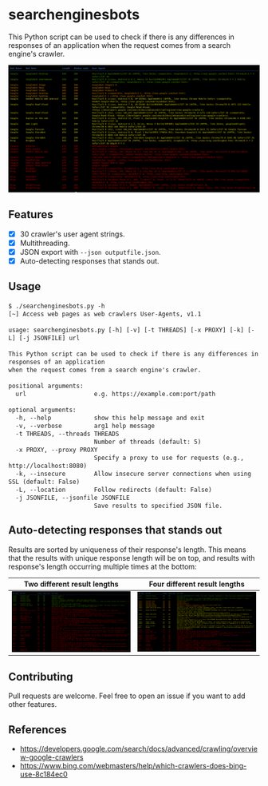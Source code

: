 # searchenginesbots

This Python script can be used to check if there is any differences in responses of an application when the request comes from a search engine's crawler.

![](./.github/four_results.png)

## Features

 - [x] 30 crawler's user agent strings.
 - [x] Multithreading.
 - [x] JSON export with `--json outputfile.json`.
 - [x] Auto-detecting responses that stands out.

## Usage

```
$ ./searchenginesbots.py -h
[~] Access web pages as web crawlers User-Agents, v1.1

usage: searchenginesbots.py [-h] [-v] [-t THREADS] [-x PROXY] [-k] [-L] [-j JSONFILE] url

This Python script can be used to check if there is any differences in responses of an application
when the request comes from a search engine's crawler.

positional arguments:
  url                   e.g. https://example.com:port/path

optional arguments:
  -h, --help            show this help message and exit
  -v, --verbose         arg1 help message
  -t THREADS, --threads THREADS
                        Number of threads (default: 5)
  -x PROXY, --proxy PROXY
                        Specify a proxy to use for requests (e.g., http://localhost:8080)
  -k, --insecure        Allow insecure server connections when using SSL (default: False)
  -L, --location        Follow redirects (default: False)
  -j JSONFILE, --jsonfile JSONFILE
                        Save results to specified JSON file.

```

## Auto-detecting responses that stands out

Results are sorted by uniqueness of their response's length. This means that the results with unique response length will be on top, and results with response's length occurring multiple times at the bottom: 

| Two different result lengths | Four different result lengths  |
|------------------------------|--------------------------------|
| ![](./.github/two_results.png) | ![](./.github/four_results.png) |


## Contributing

Pull requests are welcome. Feel free to open an issue if you want to add other features.

## References
 - https://developers.google.com/search/docs/advanced/crawling/overview-google-crawlers
 - https://www.bing.com/webmasters/help/which-crawlers-does-bing-use-8c184ec0